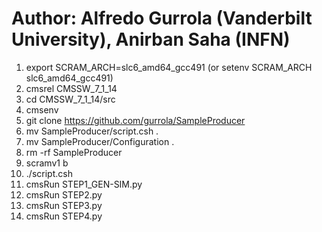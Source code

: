 # Author:  Alfredo Gurrola (Vanderbilt University), Anirban Saha (INFN)

1. export SCRAM_ARCH=slc6_amd64_gcc491  (or  setenv SCRAM_ARCH slc6_amd64_gcc491)
2. cmsrel CMSSW_7_1_14
3. cd CMSSW_7_1_14/src
4. cmsenv
5. git clone https://github.com/gurrola/SampleProducer
6. mv SampleProducer/script.csh .
7. mv SampleProducer/Configuration .
8. rm -rf SampleProducer
9. scramv1 b
10. ./script.csh
11. cmsRun STEP1_GEN-SIM.py
12. cmsRun STEP2.py
13. cmsRun STEP3.py
14. cmsRun STEP4.py
